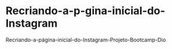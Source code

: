 # Recriando-a-p-gina-inicial-do-Instagram
Recriando-a-página-inicial-do-Instagram-Projeto-Bootcamp-Dio
